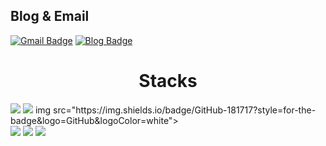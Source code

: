 ## Blog & Email

[![Gmail Badge](https://img.shields.io/badge/Gmail-d14836?logo=Gmail&logoColor=white&link=mailto:kimnamwook08@gmail.com)](mailto:kimnamwook08@gmail.com)
[![Blog Badge](https://img.shields.io/badge/-병아리개발-2e8b57?logo=AerLingus&logoColor=white&link=https://velog.io/@kimnamwook)](https://velog.io/@kimnamwook)

<h1 align="center">Stacks</h1>
<img src="https://img.shields.io/badge/Python-3776AB?style=for-the-badge&logo=Python&logoColor=white">
<img src="https://img.shields.io/badge/Django-092E20?style=for-the-badge&logo=Django&logoColor=white">
img src="https://img.shields.io/badge/GitHub-181717?style=for-the-badge&logo=GitHub&logoColor=white">
<br>
<img src="https://img.shields.io/badge/HTML5-E34F26?style=for-the-badge&logo=HTML5&logoColor=white"> 
  <img src="https://img.shields.io/badge/CSS-1572B6?style=for-the-badge&logo=CSS&logoColor=white"> 
  <img src="https://img.shields.io/badge/JavaScript-F7DF1E?style=for-the-badge&logo=JavaScript&logoColor=black">
